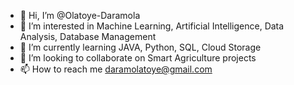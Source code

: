 - 👋 Hi, I’m @Olatoye-Daramola
- 👀 I’m interested in Machine Learning, Artificial Intelligence, Data Analysis, Database Management
- 🌱 I’m currently learning JAVA, Python, SQL, Cloud Storage
- 💞️ I’m looking to collaborate on Smart Agriculture projects
- 📫 How to reach me daramolatoye@gmail.com

<!---
Olatoye-Daramola/Olatoye-Daramola is a ✨ special ✨ repository because its `README.md` (this file) appears on your GitHub profile.
You can click the Preview link to take a look at your changes.
--->
